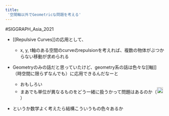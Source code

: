 ```yaml
---
title:
 '空間軸以外でGeometricな問題を考える'
---
```


#SIGGRAPH_Asia_2021
- [[Repulsive Curves]]の応用として、
    - x, y, t軸のある空間のcurveのrepulsionを考えれば、複数の物体がぶつからない移動が求められる

- Geometryのみの話だと思っていたけど、geometry系の話は色々な[[軸]]（時空間に限らずなんでも）に応用できるんだなーと
    - おもしろい
    - まあでも単位が異なるものをどう一緒に扱うかって問題はあるのか（<img src='https://scrapbox.io/api/pages/blu3mo-public/nishio/icon' alt='nishio.icon' height="19.5"/>）

- というか数学よく考えたら結構こういうもの色々あるか
